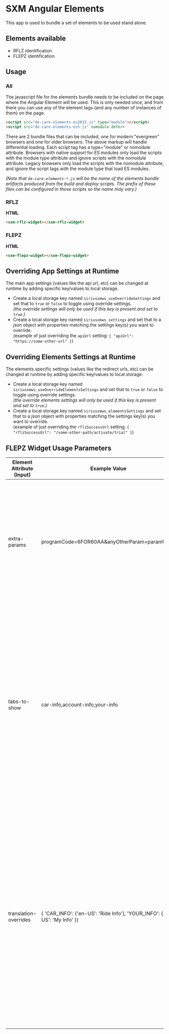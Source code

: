 # SXM Angular Elements

This app is used to bundle a set of elements to be used stand alone.

## Elements available

-   RFLZ identification
-   FLEPZ identification

## Usage

### All

The javascript file for the elements bundle needs to be included on the page where the Angular Element will be used. This is only needed once, and from there you can use any of
the element tags (and any number of instances of them) on the page.

```html
<script src="de-care-elements-es2015.js" type="module"></script>
<script src="de-care-elements-es5.js" nomodule defer>
```

There are 2 bundle files that can be included, one for modern "evergreen" browsers and one for older browsers.
The above markup will handle differential loading. Each script tag has a
type="module" or nomodule attribute. Browsers with native support for ES modules only load the
scripts with the module type attribute and ignore scripts with the nomodule attribute.
Legacy browsers only load the scripts with the nomodule attribute, and ignore the script
tags with the module type that load ES modules.

_(Note that `de-care-elements-*.js` will be the name of the elements bundle artifacts produced from the build and deploy scripts. The prefix of these
files can be configured in those scripts so the name may vary.)_

### RFLZ

**HTML**

```html
<sxm-rflz-widget></sxm-rflz-widget>
```

### FLEPZ

**HTML**

```html
<sxm-flepz-widget></sxm-flepz-widget>
```

## Overriding App Settings at Runtime

The main app settings (values like the api url, etc) can be changed at runtime by adding specific key/values to local storage.

-   Create a local storage key named `siriusxmws_useOverrideSettings` and set that to `true` or `false` to toggle using override settings.
    <br />_(the override settings will only be used if this key is present and set to `true`.)_
-   Create a local storage key named `siriusxmws_settings` and set that to a _json_ object with properties matching the settings key(s) you want to override.
    <br /> (example of just overriding the `apiUrl` setting: `{ "apiUrl": "https://some-other-url" }`)

## Overriding Elements Settings at Runtime

The elements specific settings (values like the redirect urls, etc) can be changed at runtime by adding specific key/values to local storage.

-   Create a local storage key named `siriusxmws_useOverrideElementsSettings` and set that to `true` or `false` to toggle using override settings.
    <br />_(the override elements settings will only be used if this key is present and set to `true`.)_
-   Create a local storage key named `siriusxmws_elementsSettings` and set that to a _json_ object with properties matching the settings key(s) you want to override.
    <br /> (example of just overriding the `rflzSuccessUrl` setting: `{ "rflzSuccessUrl": "/some-other-path/activate/trial" }`)

## FLEPZ Widget Usage Parameters

| Element Attribute (Input) | Example Value                                                              | Description                                                                                                                                                                                                                                                                                                                                                                                                                                                                                                                                                                                                                                                                     |
| ------------------------- | -------------------------------------------------------------------------- | ------------------------------------------------------------------------------------------------------------------------------------------------------------------------------------------------------------------------------------------------------------------------------------------------------------------------------------------------------------------------------------------------------------------------------------------------------------------------------------------------------------------------------------------------------------------------------------------------------------------------------------------------------------------------------- |
| extra-params              | programCode=6FOR60AA&anyOtherParam=paramValue                              | Extra params allows additional parameter configuration which will override any existing url query parameters. If there are multiple parameters, this should be written with an “&” between each key value pair. <br><br> Valid parameters*:<br><br><ul><li>langPref</li><li>programCode</li><li>promoCode</li>radioId<li>tbView</li></ul>*additional parameters may be added by request                                                                                                                                                                                                                                                                                         |
| tabs-to-show              | car-info,account-info,your-info                                            | Tabs to show allows configuration of visible tabs within the flepz-widget. If used, only explicitly stated tabs will be displayed, in the order they are written. If this attribute is not used, the default tabs will be Your Info and Car Info. <br><br>Valid tabs: <ul><li>Account Info<ul><li>Displays Radio ID and Account Number fields in US</li><li>Displays Radio ID and Last Name in CA</li></ul><li>Car Info<ul><li>Displays Radio ID, Vin, and License Plate radio options in US</li><li>Displays Radio ID and VIN radio options in CA</li></ul><li>Your Info<ul><li>Displays the FLEPZ form</li><li>CA includes field for marketing promo code</li></ul></li></ul> |
| translation-overrides     | { 'CAR_INFO': {'en-US': 'Ride Info'}, 'YOUR_INFO': { 'en-US': 'My Info' }} | Translation overrides allows custom copy to be used in place of the preconfigured translatable copy. This attribute takes an object as its value in the following format: <br><br> <code>{<br>  'TRANSLATION_PROPERTY': { <br>    'locale': 'custom copy',<br>    'locale2': 'custom copy'<br>  },<br>  'TRANSLATION_PROPERTY_2': {<br>    'locale': 'custom copy',<br>    'locale2': 'custom copy'<br>  }<br>}</code> <br><br> Valid Translation Properties:<ul><li>ACCOUNT_INFO (tab label)</li><li>CAR_INFO (tab info)</li><li>YOUR_INFO (tab info)</li><li>BUTTON (initial tab view button)</li></ul> Valid Locales:<ul><li>en-US</li><li>en-CA</li><li>fr-CA</li></ul>     |
